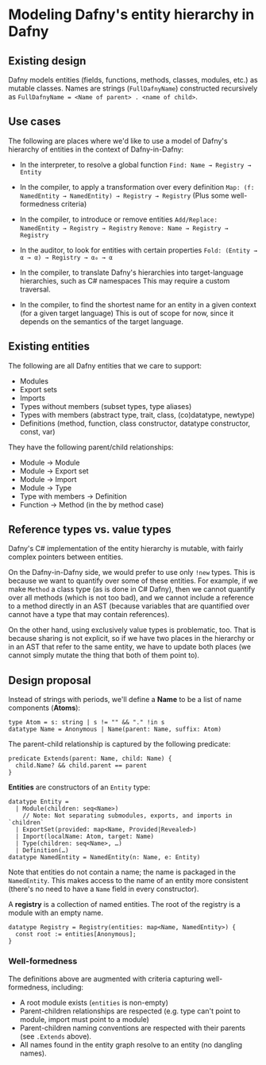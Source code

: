 # Modeling Dafny's entity hierarchy in Dafny

## Existing design

Dafny models entities (fields, functions, methods, classes, modules, etc.) as mutable classes.  Names are strings (`FullDafnyName`) constructed recursively as `FullDafnyName = <Name of parent> . <name of child>`.

## Use cases

The following are places where we'd like to use a model of Dafny's hierarchy of entities in the context of Dafny-in-Dafny:

- In the interpreter, to resolve a global function
  `Find: Name → Registry → Entity`

- In the compiler, to apply a transformation over every definition
  `Map: (f: NamedEntity → NamedEntity) → Registry → Registry`
  (Plus some well-formedness criteria)

- In the compiler, to introduce or remove entities
  `Add/Replace: NamedEntity → Registry → Registry`
  `Remove: Name → Registry → Registry`

- In the auditor, to look for entities with certain properties
  `Fold: (Entity → α → α) → Registry → α₀ → α`

- In the compiler, to translate Dafny's hierarchies into target-language hierarchies, such as C# namespaces
  This may require a custom traversal.

- In the compiler, to find the shortest name for an entity in a given context (for a given target language)
  This is out of scope for now, since it depends on the semantics of the target language.

## Existing entities

The following are all Dafny entities that we care to support:

- Modules
- Export sets
- Imports
- Types without members (subset types, type aliases)
- Types with members (abstract type, trait, class, (co)datatype, newtype)
- Definitions (method, function, class constructor, datatype constructor, const, var)

They have the following parent/child relationships:

- Module → Module
- Module → Export set
- Module → Import
- Module → Type
- Type with members → Definition
- Function → Method (in the by method case)

## Reference types vs. value types

Dafny's C# implementation of the entity hierarchy is mutable, with fairly complex pointers between entities.

On the Dafny-in-Dafny side, we would prefer to use only `!new` types.  This is because we want to quantify over some of these entities.  For example, if we make `Method` a class type (as is done in C# Dafny), then we cannot quantify over all methods (which is not too bad), and we cannot include a reference to a method directly in an AST (because variables that are quantified over cannot have a type that may contain references).

On the other hand, using exclusively value types is problematic, too.  That is because sharing is not explicit, so if we have two places in the hierarchy or in an AST that refer to the same entity, we have to update both places (we cannot simply mutate the thing that both of them point to).

## Design proposal

Instead of strings with periods, we'll define a **Name** to be a list of name components (**Atoms**):

```dafny
type Atom = s: string | s != "" && "." !in s
datatype Name = Anonymous | Name(parent: Name, suffix: Atom)
```

The parent-child relationship is captured by the following predicate:

```dafny
predicate Extends(parent: Name, child: Name) {
  child.Name? && child.parent == parent
}
```

**Entities** are constructors of an `Entity` type:

```dafny
datatype Entity =
  | Module(children: seq<Name>)
    // Note: Not separating submodules, exports, and imports in `children`
  | ExportSet(provided: map<Name, Provided|Revealed>)
  | Import(localName: Atom, target: Name)
  | Type(children: seq<Name>, …)
  | Definition(…)
datatype NamedEntity = NamedEntity(n: Name, e: Entity)
```

Note that entities do not contain a name; the name is packaged in the `NamedEntity`.  This makes access to the name of an entity more consistent (there's no need to have a `Name` field in every constructor).

A **registry** is a collection of named entities.  The root of the registry is a module with an empty name.

```
datatype Registry = Registry(entities: map<Name, NamedEntity>) {
  const root := entities[Anonymous];
}
```

### Well-formedness

The definitions above are augmented with criteria capturing well-formedness, including:

- A root module exists (`entities` is non-empty)
- Parent-children relationships are respected (e.g. type can't point to module, import must point to a module)
- Parent-children naming conventions are respected with their parents (see `.Extends` above).
- All names found in the entity graph resolve to an entity (no dangling names).
